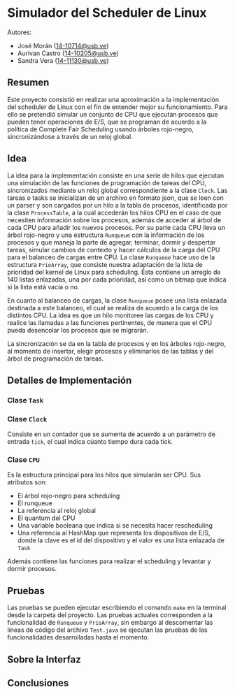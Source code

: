 # Simulador del Scheduler de Linux

Autores:

* José Morán (14-10714@usb.ve)
* Aurivan Castro (14-10205@usb.ve)
* Sandra Vera (14-11130@usb.ve)

## Resumen

Este proyecto consistió en realizar una aproximación a la implementación del scheduler de Linux con el fin de entender mejor su funcionamiento. Para ello se pretendió simular un conjunto de CPU que ejecutan procesos que pueden tener operaciones de E/S, que se programan de acuerdo a la política de Complete Fair Scheduling usando árboles rojo-negro, sincronizándose a través de un reloj global.

## Idea

La idea para la implementación consiste en una serie de hilos que ejecutan una simulación de las funciones de programación de tareas del CPU, sincronizados mediante un reloj global correspondiente a la clase `Clock`. Las tareas o tasks se inicializan de un archivo en formato json, que se leen con un parser y son cargados por un hilo a la tabla de procesos, identificada por la clase `ProcessTable`, a la cual accederán los hilos CPU en el caso de que necesiten información sobre los procesos, además de acceder al árbol de cada CPU para añadir los nuevos procesos. Por su parte cada CPU lleva un árbol rojo-negro y una estructura `Runqueue` con la información de los procesos y que maneja la parte de agregar, terminar, dormir y despertar tareas, simular cambios de contexto y hacer cálculos de la carga del CPU para el balanceo de cargas entre CPU. La clase `Runqueue` hace uso de la estructura `PrioArray`, que consiste nuestra adaptación de la lista de prioridad del kernel de Linux para scheduling. Ésta contiene un arreglo de 140 listas enlazadas, una por cada prioridad, así como un bitmap que indica si la lista está vacía o no.

En cuanto al balanceo de cargas, la clase `Runqueue` posee una lista enlazada destinada a este balanceo, el cual se realiza de acuerdo a la carga de los distintos CPU. La idea es que un hilo monitoree las cargas de los CPU y realice las llamadas a las funciones pertinentes, de manera que el CPU pueda desencolar los procesos que se migrarán.

La sincronización se da en la tabla de procesos y en los árboles rojo-negro, al momento de insertar, elegir procesos y eliminarlos de las tablas y del árbol de programación de tareas.

## Detalles de Implementación

### Clase `Task`



### Clase `Clock`

Consiste en un contador que se aumenta de acuerdo a un parámetro de entrada `tick`, el cual indica cúanto tiempo dura cada tick.

### Clase `CPU`

Es la estructura principal para los hilos que simularán ser CPU. Sus atributos son:

* El árbol rojo-negro para scheduling
* El runqueue
* La referencia al reloj global
* El quantum del CPU
* Una variable booleana que indica si se necesita hacer rescheduling
* Una referencia al HashMap que representa los dispositivos de E/S, donde la clave es el id del dispositivo y el valor es una lista enlazada de `Task`

Además contiene las funciones para realizar el scheduling y levantar y dormir procesos.

## Pruebas

Las pruebas se pueden ejecutar escribiendo el comando `make` en la terminal desde la carpeta del proyecto. Las pruebas actuales corresponden a la funcionalidad de `Runqueue` y `PrioArray`, sin embargo al descomentar las líneas de código del archivo `Test.java` se ejecutan las pruebas de las funcionalidades desarrolladas hasta el momento.

## Sobre la Interfaz


## Conclusiones 

